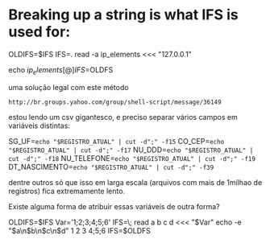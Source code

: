 # Breaking up a string is what IFS is used for:

OLDIFS=$IFS
IFS=. read -a ip_elements <<< "127.0.0.1"

echo ${ip_elements[@]}
IFS=$OLDFS



uma solução legal com este método

    http://br.groups.yahoo.com/group/shell-script/message/36149

estou lendo um csv gigantesco, e preciso separar vários campos em variáveis
distintas:



SG_UF=`echo "$REGISTRO_ATUAL" | cut -d";" -f15`
CO_CEP=`echo "$REGISTRO_ATUAL" | cut -d";" -f17`
NU_DDD=`echo "$REGISTRO_ATUAL" | cut -d";" -f18`
NU_TELEFONE=`echo "$REGISTRO_ATUAL" | cut -d";" -f19`
DT_NASCIMENTO=`echo "$REGISTRO_ATUAL" | cut -d";" -f39`

dentre outros
só que isso em larga escala (arquivos com mais de 1milhao de registros)
fica extremamente lento.

Existe alguma forma de atribuir essas variáveis de outra forma?



OLDIFS=$IFS
Var='1;2;3;4;5;6'
IFS=\; read a b c d <<< "$Var"
echo -e "$a\n$b\n$c\n$d"
1
2
3
4;5;6
IFS=$OLDFS

